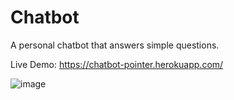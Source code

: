 # Chatbot

A personal chatbot that answers simple questions.

Live Demo: https://chatbot-pointer.herokuapp.com/

![image](https://user-images.githubusercontent.com/67475451/128622969-cffb0674-d68b-404e-a3e2-92f9113b5079.png)
